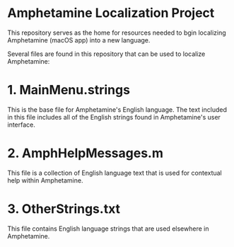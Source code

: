 # Amphetamine Localization Project
This repository serves as the home for resources needed to bgin localizing Amphetamine (macOS app) into a new language.

Several files are found in this repository that can be used to localize Amphetamine:

# 1. MainMenu.strings
This is the base file for Amphetamine's English language. The text included in this file includes all of the English strings found in Amphetamine's user interface.

# 2. AmphHelpMessages.m
This file is a collection of English language text that is used for contextual help within Amphetamine.

# 3. OtherStrings.txt
This file contains English language strings that are used elsewhere in Amphetamine.
